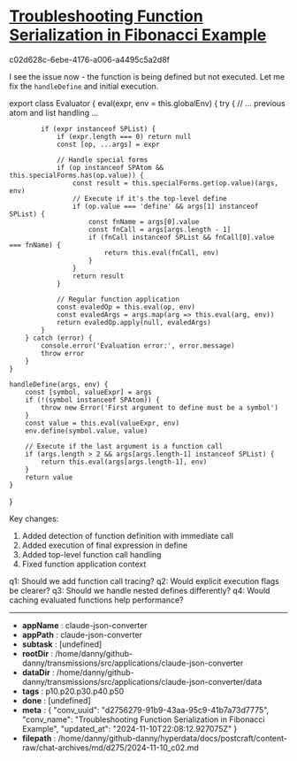 # [Troubleshooting Function Serialization in Fibonacci Example](https://claude.ai/chat/d2756279-91b9-43aa-95c9-41b7a73d7775)

c02d628c-6ebe-4176-a006-a4495c5a2d8f

 I see the issue now - the function is being defined but not executed. Let me fix the `handleDefine` and initial execution.

<antArtifact identifier="fixed-evaluator" type="application/vnd.ant.code" language="javascript" title="Evaluator with Function Execution Fix">
export class Evaluator {
    eval(expr, env = this.globalEnv) {
        try {
            // ... previous atom and list handling ...

            if (expr instanceof SPList) {
                if (expr.length === 0) return null
                const [op, ...args] = expr

                // Handle special forms
                if (op instanceof SPAtom && this.specialForms.has(op.value)) {
                    const result = this.specialForms.get(op.value)(args, env)
                    // Execute if it's the top-level define
                    if (op.value === 'define' && args[1] instanceof SPList) {
                        const fnName = args[0].value
                        const fnCall = args[args.length - 1]
                        if (fnCall instanceof SPList && fnCall[0].value === fnName) {
                            return this.eval(fnCall, env)
                        }
                    }
                    return result
                }

                // Regular function application
                const evaledOp = this.eval(op, env)
                const evaledArgs = args.map(arg => this.eval(arg, env))
                return evaledOp.apply(null, evaledArgs)
            }
        } catch (error) {
            console.error('Evaluation error:', error.message)
            throw error
        }
    }

    handleDefine(args, env) {
        const [symbol, valueExpr] = args
        if (!(symbol instanceof SPAtom)) {
            throw new Error('First argument to define must be a symbol')
        }
        const value = this.eval(valueExpr, env)
        env.define(symbol.value, value)
        
        // Execute if the last argument is a function call
        if (args.length > 2 && args[args.length-1] instanceof SPList) {
            return this.eval(args[args.length-1], env)
        }
        return value
    }
}
</antArtifact>

Key changes:
1. Added detection of function definition with immediate call
2. Added execution of final expression in define
3. Added top-level function call handling
4. Fixed function application context

q1: Should we add function call tracing?
q2: Would explicit execution flags be clearer?
q3: Should we handle nested defines differently?
q4: Would caching evaluated functions help performance?

---

* **appName** : claude-json-converter
* **appPath** : claude-json-converter
* **subtask** : [undefined]
* **rootDir** : /home/danny/github-danny/transmissions/src/applications/claude-json-converter
* **dataDir** : /home/danny/github-danny/transmissions/src/applications/claude-json-converter/data
* **tags** : p10.p20.p30.p40.p50
* **done** : [undefined]
* **meta** : {
  "conv_uuid": "d2756279-91b9-43aa-95c9-41b7a73d7775",
  "conv_name": "Troubleshooting Function Serialization in Fibonacci Example",
  "updated_at": "2024-11-10T22:08:12.927075Z"
}
* **filepath** : /home/danny/github-danny/hyperdata/docs/postcraft/content-raw/chat-archives/md/d275/2024-11-10_c02.md